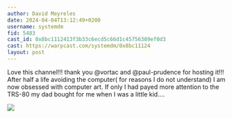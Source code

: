 ```yaml
---
author: David Meyreles
date: 2024-04-04T13:12:49+0200
username: systemdm
fid: 5483
cast_id: 0x8bc1112413f3b33c6ecd5c66d1c45756309ef0d3
cast: https://warpcast.com/systemdm/0x8bc11124
layout: post
---
```

Love this channel!!! thank you @vortac  and @paul-prudence  for hosting it!!! After half a life avoiding the computer( for reasons I do not understand) I am  
now obsessed with computer art. If only I had payed more attention to the TRS-80 my dad bought for me when I was a little kid….  

![](https://imagedelivery.net/BXluQx4ige9GuW0Ia56BHw/2cf28771-f62d-4159-06aa-5ee42d86a600/original)